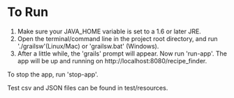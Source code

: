 To Run
======
1. Make sure your JAVA_HOME variable is set to a 1.6 or later JRE.
2. Open the terminal/command line in the project root directory, and run './grailsw'(Linux/Mac) or 'grailsw.bat' (Windows).
3. After a little while, the 'grails' prompt will appear. Now run 'run-app'. The app will be up and running on http://localhost:8080/recipe_finder.

To stop the app, run 'stop-app'.


Test csv and JSON files can be found in test/resources.